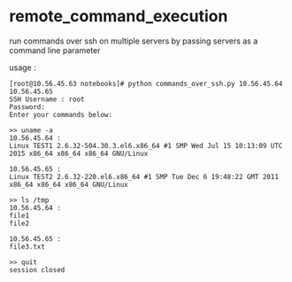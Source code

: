 # remote_command_execution
run commands over ssh on multiple servers by passing servers as a command line parameter

usage :

```
[root@10.56.45.63 notebooks]# python commands_over_ssh.py 10.56.45.64 10.56.45.65
SSH Username : root
Password:
Enter your commands below:

>> uname -a
10.56.45.64 :
Linux TEST1 2.6.32-504.30.3.el6.x86_64 #1 SMP Wed Jul 15 10:13:09 UTC 2015 x86_64 x86_64 x86_64 GNU/Linux

10.56.45.65 :
Linux TEST2 2.6.32-220.el6.x86_64 #1 SMP Tue Dec 6 19:48:22 GMT 2011 x86_64 x86_64 x86_64 GNU/Linux

>> ls /tmp
10.56.45.64 :
file1
file2

10.56.45.65 :
file3.txt

>> quit
session closed

```
